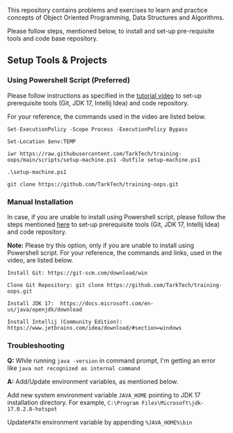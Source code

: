 This repository contains problems and exercises to learn and practice concepts of Object Oriented Programming, Data Structures and Algorithms.

Please follow steps, mentioned below, to install and set-up pre-requisite tools and code base repository.

## Setup Tools & Projects
### Using Powershell Script (Preferred)
Please follow instructions as specified in the [tutorial video](https://www.youtube.com/watch?v=los5j8Sw80U) to set-up prerequisite tools (Git, JDK 17, Intellij Idea) and code repository. 

For your reference, the commands used in the video are listed below.
```shell
Set-ExecutionPolicy -Scope Process -ExecutionPolicy Bypass

Set-Location $env:TEMP

iwr https://raw.githubusercontent.com/TarkTech/training-oops/main/scripts/setup-machine.ps1 -Outfile setup-machine.ps1

.\setup-machine.ps1

git clone https://github.com/TarkTech/training-oops.git
```
### Manual Installation
In case, if you are unable to install using Powershell script, please follow the steps mentioned [here](https://www.youtube.com/watch?v=E0HHr6C0MzE) to set-up prerequisite tools (Git, JDK 17, Intellij Idea) and code repository.

**Note:** Please try this option, only if you are unable to install using Powershell script.
For your reference, the commands and links, used in the video, are listed below.
```shell
Install Git: https://git-scm.com/download/win 

Clone Git Repository: git clone https://github.com/TarkTech/training-oops.git 

Install JDK 17:  https://docs.microsoft.com/en-us/java/openjdk/download 

Install Intellij (Community Edition): https://www.jetbrains.com/idea/download/#section=windows

```

### Troubleshooting

**Q:** While running `java -version` in command prompt, I'm getting an error like `java not recognized as internal command`

**A:** Add/Update environment variables, as mentioned below.

Add new system environment variable `JAVA_HOME` pointing to JDK 17 installation directory. For example, `C:\Program Files\Microsoft\jdk-17.0.2.8-hotspot`

Update`PATH` environment variable by appending `%JAVA_HOME%\bin` 

